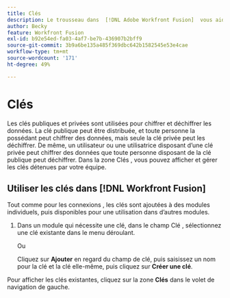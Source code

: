 ```yaml
---
title: Clés
description: Le trousseau dans  [!DNL Adobe Workfront Fusion]  vous aide à administrer les clés publiques et privées. Les clés sont utilisées, par exemple, par l’application Encryptor pour chiffrer ou déchiffrer des messages PGP.
author: Becky
feature: Workfront Fusion
exl-id: b92e54ed-fa03-4af7-be7b-436907b2bff9
source-git-commit: 3b9a6be135a485f369dbc642b1582545e53e4cae
workflow-type: tm+mt
source-wordcount: '171'
ht-degree: 49%

---
```


# Clés

Les clés publiques et privées sont utilisées pour chiffrer et déchiffrer les données. La clé publique peut être distribuée, et toute personne la possédant peut chiffrer des données, mais seule la clé privée peut les déchiffrer. De même, un utilisateur ou une utilisatrice disposant d’une clé privée peut chiffrer des données que toute personne disposant de la clé publique peut déchiffrer. Dans la zone Clés , vous pouvez afficher et gérer les clés détenues par votre équipe.

## Utiliser les clés dans [!DNL Workfront Fusion]

Tout comme pour les connexions , les clés sont ajoutées à des modules individuels, puis disponibles pour une utilisation dans d’autres modules.

1. Dans un module qui nécessite une clé, dans le champ Clé , sélectionnez une clé existante dans le menu déroulant.

   Ou

   Cliquez sur **Ajouter** en regard du champ de clé, puis saisissez un nom pour la clé et la clé elle-même, puis cliquez sur **Créer une clé**.

Pour afficher les clés existantes, cliquez sur la zone **Clés** dans le volet de navigation de gauche.
